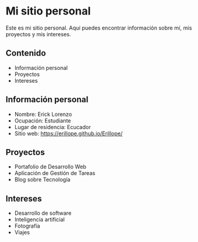 # Mi sitio personal
Este es mi sitio personal. Aquí puedes encontrar información sobre mí, mis
proyectos y mis intereses.
## Contenido
* Información personal
* Proyectos
* Intereses
## Información personal
* Nombre: Erick Lorenzo
* Ocupación: Estudiante
* Lugar de residencia: Ecucador
* Sitio web: https://erillope.github.io/Erillope/
## Proyectos
* Portafolio de Desarrollo Web
* Aplicación de Gestión de Tareas
* Blog sobre Tecnología
## Intereses
* Desarrollo de software
* Inteligencia artificial
* Fotografía
* Viajes

